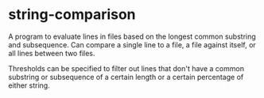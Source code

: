 # string-comparison

A program to evaluate lines in files based on the longest common substring and subsequence.
Can compare a single line to a file, a file against itself, or all lines between two files.

Thresholds can be specified to filter out lines that don't have a common substring or subsequence of a certain length or a certain percentage of either string.
